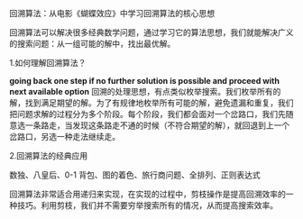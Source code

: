 回溯算法：从电影《蝴蝶效应》中学习回溯算法的核心思想

回溯算法可以解决很多经典数学问题，通过学习它的算法思想，我们就能解决广义的搜索问题：从一组可能的解中，找出最优解。

1.如何理解回溯算法？

**going back one step if no further solution is possible and proceed with next available option**
回溯的处理思想，有点类似枚举搜索。我们枚举所有的解，找到满足期望的解。为了有规律地枚举所有可能的解，避免遗漏和重复，我们把问题求解的过程分为多个阶段。每个阶段，我们都会面对一个岔路口，我们先随意选一条路走，当发现这条路走不通的时候（不符合期望的解），就回退到上一个岔路口，另选一种走法继续走。

2.回溯算法的经典应用

数独、八皇后、0-1 背包、图的着色、旅行商问题、全排列、正则表达式

回溯算法非常适合用递归来实现，在实现的过程中，剪枝操作是提高回溯效率的一种技巧。利用剪枝，我们并不需要穷举搜索所有的情况，从而提高搜索效率。

